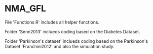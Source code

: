 # NMA_GFL
File 'Functions.R' includes all helper functions. 

Folder 'Senn2013' inclueds coding based on the Diabetes Dataset. 

Folder 'Parkinson's dataset' inclueds coding based on the Parkinson's Dataset 'Franchini2012' and also the simulation study. 
